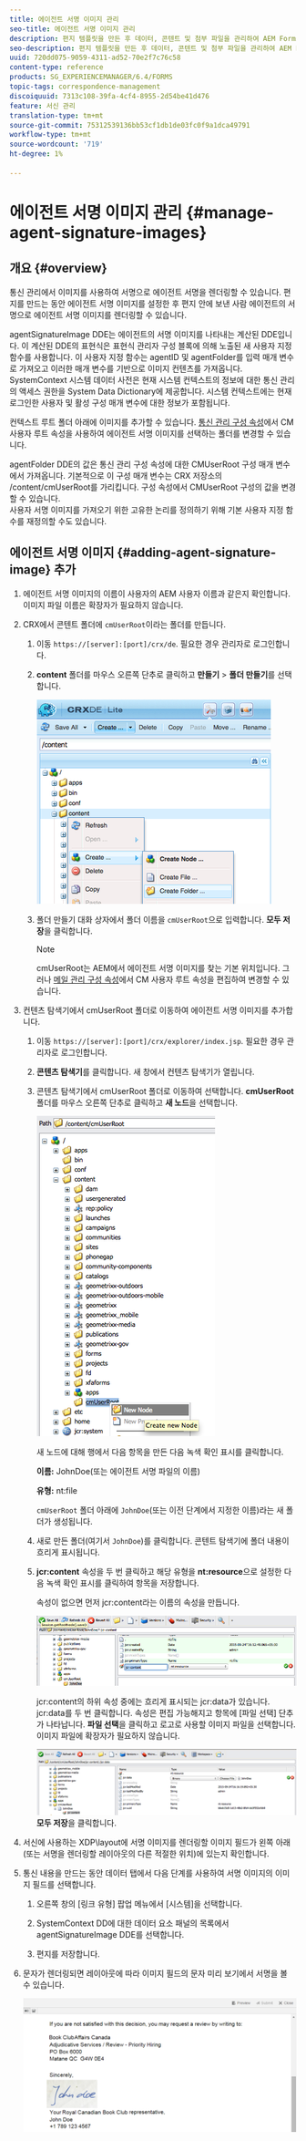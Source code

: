 ```yaml
---
title: 에이전트 서명 이미지 관리
seo-title: 에이전트 서명 이미지 관리
description: 편지 템플릿을 만든 후 데이터, 콘텐트 및 첨부 파일을 관리하여 AEM Forms에서 편지를 보내는 데 사용할 수 있습니다.
seo-description: 편지 템플릿을 만든 후 데이터, 콘텐트 및 첨부 파일을 관리하여 AEM Forms에서 편지를 보내는 데 사용할 수 있습니다.
uuid: 720dd075-9059-4311-ad52-70e2f7c76c58
content-type: reference
products: SG_EXPERIENCEMANAGER/6.4/FORMS
topic-tags: correspondence-management
discoiquuid: 7313c108-39fa-4cf4-8955-2d54be41d476
feature: 서신 관리
translation-type: tm+mt
source-git-commit: 75312539136bb53cf1db1de03fc0f9a1dca49791
workflow-type: tm+mt
source-wordcount: '719'
ht-degree: 1%

---
```



# 에이전트 서명 이미지 관리 {#manage-agent-signature-images}

## 개요 {#overview}

통신 관리에서 이미지를 사용하여 서명으로 에이전트 서명을 렌더링할 수 있습니다. 편지를 만드는 동안 에이전트 서명 이미지를 설정한 후 편지 안에 보낸 사람 에이전트의 서명으로 에이전트 서명 이미지를 렌더링할 수 있습니다.

agentSignatureImage DDE는 에이전트의 서명 이미지를 나타내는 계산된 DDE입니다. 이 계산된 DDE의 표현식은 표현식 관리자 구성 블록에 의해 노출된 새 사용자 지정 함수를 사용합니다. 이 사용자 지정 함수는 agentID 및 agentFolder를 입력 매개 변수로 가져오고 이러한 매개 변수를 기반으로 이미지 컨텐츠를 가져옵니다. SystemContext 시스템 데이터 사전은 현재 시스템 컨텍스트의 정보에 대한 통신 관리의 액세스 권한을 System Data Dictionary에 제공합니다. 시스템 컨텍스트에는 현재 로그인한 사용자 및 활성 구성 매개 변수에 대한 정보가 포함됩니다.

컨텍스트 루트 폴더 아래에 이미지를 추가할 수 있습니다. [통신 관리 구성 속성](/help/forms/using/cm-configuration-properties.md)에서 CM 사용자 루트 속성을 사용하여 에이전트 서명 이미지를 선택하는 폴더를 변경할 수 있습니다.

agentFolder DDE의 값은 통신 관리 구성 속성에 대한 CMUserRoot 구성 매개 변수에서 가져옵니다. 기본적으로 이 구성 매개 변수는 CRX 저장소의 /content/cmUserRoot를 가리킵니다. 구성 속성에서 CMUserRoot 구성의 값을 변경할 수 있습니다.\
사용자 서명 이미지를 가져오기 위한 고유한 논리를 정의하기 위해 기본 사용자 지정 함수를 재정의할 수도 있습니다.

## 에이전트 서명 이미지 {#adding-agent-signature-image} 추가

1. 에이전트 서명 이미지의 이름이 사용자의 AEM 사용자 이름과 같은지 확인합니다. 이미지 파일 이름은 확장자가 필요하지 않습니다.
1. CRX에서 콘텐트 폴더에 `cmUserRoot`이라는 폴더를 만듭니다.

   1. 이동 `https://[server]:[port]/crx/de`. 필요한 경우 관리자로 로그인합니다.

   1. **content** 폴더를 마우스 오른쪽 단추로 클릭하고 **만들기** > **폴더 만들기**&#x200B;를 선택합니다.

      ![폴더 만들기](assets/1_createnode_cmuserroot.png)

   1. 폴더 만들기 대화 상자에서 폴더 이름을 `cmUserRoot`으로 입력합니다. **모두 저장**&#x200B;을 클릭합니다.

      >[!NOTE]
      >
      >cmUserRoot는 AEM에서 에이전트 서명 이미지를 찾는 기본 위치입니다. 그러나 [메일 관리 구성 속성](/help/forms/using/cm-configuration-properties.md)에서 CM 사용자 루트 속성을 편집하여 변경할 수 있습니다.

1. 컨텐츠 탐색기에서 cmUserRoot 폴더로 이동하여 에이전트 서명 이미지를 추가합니다.

   1. 이동 `https://[server]:[port]/crx/explorer/index.jsp`. 필요한 경우 관리자로 로그인합니다.
   1. **콘텐츠 탐색기**&#x200B;를 클릭합니다. 새 창에서 컨텐츠 탐색기가 열립니다.
   1. 콘텐츠 탐색기에서 cmUserRoot 폴더로 이동하여 선택합니다. **cmUserRoot** 폴더를 마우스 오른쪽 단추로 클릭하고 **새 노드**&#x200B;을 선택합니다.

      ![cmUserRoot의 새 노드](assets/2_cmuserroot_newnode.png)

      새 노드에 대해 행에서 다음 항목을 만든 다음 녹색 확인 표시를 클릭합니다.

      **이름:** JohnDoe(또는 에이전트 서명 파일의 이름)

      **유형:** nt:file

      `cmUserRoot` 폴더 아래에 `JohnDoe`(또는 이전 단계에서 지정한 이름)라는 새 폴더가 생성됩니다.

   1. 새로 만든 폴더(여기서 `JohnDoe`)를 클릭합니다. 콘텐트 탐색기에 폴더 내용이 흐리게 표시됩니다.

   1. **jcr:content** 속성을 두 번 클릭하고 해당 유형을 **nt:resource**&#x200B;으로 설정한 다음 녹색 확인 표시를 클릭하여 항목을 저장합니다.

      속성이 없으면 먼저 jcr:content라는 이름의 속성을 만듭니다.

      ![jcr:content 속성](assets/3_jcrcontentntresource.png)

      jcr:content의 하위 속성 중에는 흐리게 표시되는 jcr:data가 있습니다. jcr:data를 두 번 클릭합니다. 속성은 편집 가능해지고 항목에 [파일 선택] 단추가 나타납니다. **파일 선택**&#x200B;을 클릭하고 로고로 사용할 이미지 파일을 선택합니다. 이미지 파일에 확장자가 필요하지 않습니다.

      ![JCR 데이터](assets/5_jcrdata.png)
   **모두 저장**&#x200B;을 클릭합니다.

1. 서신에 사용하는 XDP\layout에 서명 이미지를 렌더링할 이미지 필드가 왼쪽 아래(또는 서명을 렌더링할 레이아웃의 다른 적절한 위치)에 있는지 확인합니다.
1. 통신 내용을 만드는 동안 데이터 탭에서 다음 단계를 사용하여 서명 이미지의 이미지 필드를 선택합니다.

   1. 오른쪽 창의 [링크 유형] 팝업 메뉴에서 [시스템]을 선택합니다.

   1. SystemContext DD에 대한 데이터 요소 패널의 목록에서 agentSignatureImage DDE를 선택합니다.

   1. 편지를 저장합니다.

1. 문자가 렌더링되면 레이아웃에 따라 이미지 필드의 문자 미리 보기에서 서명을 볼 수 있습니다.

   ![서신의 에이전트 서명 이미지](assets/letterwithsignature.png)

